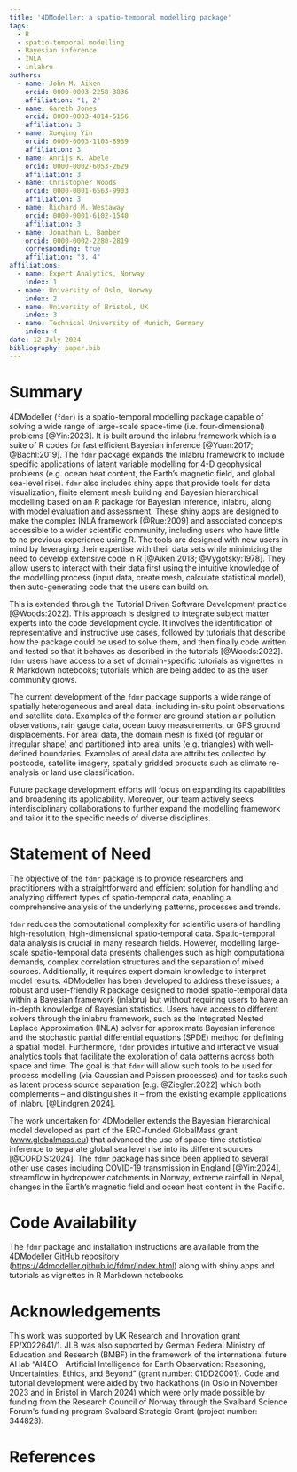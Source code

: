 ```yaml
---
title: '4DModeller: a spatio-temporal modelling package'
tags:
  - R
  - spatio-temporal modelling
  - Bayesian inference
  - INLA
  - inlabru
authors:
  - name: John M. Aiken
    orcid: 0000-0003-2258-3836
    affiliation: "1, 2"
  - name: Gareth Jones
    orcid: 0000-0003-4814-5156
    affiliation: 3
  - name: Xueqing Yin
    orcid: 0000-0003-1103-8939
    affiliation: 3
  - name: Anrijs K. Abele
    orcid: 0000-0002-6053-2629
    affiliation: 3
  - name: Christopher Woods
    orcid: 0000-0001-6563-9903
    affiliation: 3
  - name: Richard M. Westaway
    orcid: 0000-0001-6102-1540
    affiliation: 3
  - name: Jonathan L. Bamber
    orcid: 0000-0002-2280-2819
    corresponding: true
    affiliation: "3, 4"
affiliations:
  - name: Expert Analytics, Norway
    index: 1
  - name: University of Oslo, Norway
    index: 2
  - name: University of Bristol, UK
    index: 3
  - name: Technical University of Munich, Germany
    index: 4
date: 12 July 2024
bibliography: paper.bib
---
```


# Summary

4DModeller (`fdmr`) is a spatio-temporal modelling package capable of solving a wide range of large-scale space-time (i.e. four-dimensional) problems [@Yin:2023]. It is built around the inlabru framework which is a suite of R codes for fast efficient Bayesian inference [@Yuan:2017; @Bachl:2019]. The `fdmr` package expands the inlabru framework to include specific applications of latent variable modelling for 4-D geophysical problems (e.g. ocean heat content, the Earth’s magnetic field, and global sea-level rise). `fdmr` also includes shiny apps that provide tools for data visualization, finite element mesh building and Bayesian hierarchical modelling based on an R package for Bayesian inference, inlabru, along with model evaluation and assessment. These shiny apps are designed to make the complex INLA framework [@Rue:2009] and associated concepts accessible to a wider scientific community, including users who have little to no previous experience using R. The tools are designed with new users in mind by leveraging their expertise with their data sets while minimizing the need to develop extensive code in R [@Aiken:2018; @Vygotsky:1978]. They allow users to interact with their data first using the intuitive knowledge of the modelling process (input data, create mesh, calculate statistical model), then auto-generating code that the users can build on.

This is extended through the Tutorial Driven Software Development practice [@Woods:2022]. This approach is designed to integrate subject matter experts into the code development cycle. It involves the identification of representative and instructive use cases, followed by tutorials that describe how the package could be used to solve them, and then finally code written and tested so that it behaves as described in the tutorials [@Woods:2022]. `fdmr` users have access to a set of domain-specific tutorials as vignettes in R Markdown notebooks; tutorials which are being added to as the user community grows.

The current development of the `fdmr` package supports a wide range of spatially heterogeneous and areal data, including in-situ point observations and satellite data. Examples of the former are ground station air pollution observations, rain gauge data, ocean buoy measurements, or GPS ground displacements. For areal data, the domain mesh is fixed (of regular or irregular shape) and partitioned into areal units (e.g. triangles) with well-defined boundaries. Examples of areal data are attributes collected by postcode, satellite imagery, spatially gridded products such as climate re-analysis or land use classification.

Future package development efforts will focus on expanding its capabilities and broadening its applicability. Moreover, our team actively seeks interdisciplinary collaborations to further expand the modelling framework and tailor it to the specific needs of diverse disciplines.

# Statement of Need

The objective of the `fdmr` package is to provide researchers and practitioners with a straightforward and efficient solution for handling and analyzing different types of spatio-temporal data, enabling a comprehensive analysis of the underlying patterns, processes and trends.

`fdmr` reduces the computational complexity for scientific users of handling high-resolution, high-dimensional spatio-temporal data. Spatio-temporal data analysis is crucial in many research fields. However, modelling large-scale spatio-temporal data presents challenges such as high computational demands, complex correlation structures and the separation of mixed sources. Additionally, it requires expert domain knowledge to interpret model results. 4DModeller has been developed to address these issues; a robust and user-friendly R package designed to model spatio-temporal data within a Bayesian framework (inlabru) but without requiring users to have an in-depth knowledge of Bayesian statistics. Users have access to different solvers through the inlabru framework, such as the Integrated Nested Laplace Approximation (INLA) solver for approximate Bayesian inference and the stochastic partial differential equations (SPDE) method for defining a spatial model. Furthermore, `fdmr` provides intuitive and interactive visual analytics tools that facilitate the exploration of data patterns across both space and time. The goal is that `fdmr` will allow such tools to be used for process modelling (via Gaussian and Poisson processes) and for tasks such as latent process source separation [e.g. @Ziegler:2022] which both complements – and distinguishes it – from the existing example applications of inlabru [@Lindgren:2024].

The work undertaken for 4DModeller extends the Bayesian hierarchical model developed as part of the ERC-funded GlobalMass grant (www.globalmass.eu) that advanced the use of space-time statistical inference to separate global sea level rise into its different sources [@CORDIS:2024]. The `fdmr` package has since been applied to several other use cases including COVID-19 transmission in England [@Yin:2024], streamflow in hydropower catchments in Norway, extreme rainfall in Nepal, changes in the Earth’s magnetic field and ocean heat content in the Pacific.

# Code Availability

The `fdmr` package and installation instructions are available from the 4DModeller GitHub repository (<https://4dmodeller.github.io/fdmr/index.html>) along with shiny apps and tutorials as vignettes in R Markdown notebooks.

# Acknowledgements

This work was supported by UK Research and Innovation grant EP/X022641/1. JLB was also supported by German Federal Ministry of Education and Research (BMBF) in the framework of the international future AI lab “AI4EO - Artificial Intelligence for Earth Observation: Reasoning, Uncertainties, Ethics, and Beyond” (grant number: 01DD20001). Code and tutorial development were aided by two hackathons (in Oslo in November 2023 and in Bristol in March 2024) which were only made possible by funding from the Research Council of Norway through the Svalbard Science Forum's funding program Svalbard Strategic Grant (project number: 344823).

# References
